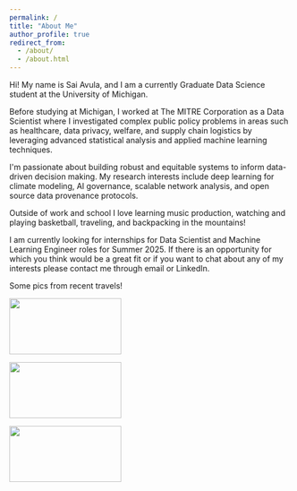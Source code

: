 ```yaml
---
permalink: /
title: "About Me"
author_profile: true
redirect_from: 
  - /about/
  - /about.html
---
```


<p> Hi! My name is Sai Avula, and I am a currently Graduate Data Science student at the University of Michigan. <p>

<p> Before studying at Michigan, I worked at The MITRE Corporation as a Data Scientist where I investigated complex public policy problems in areas
such as healthcare, data privacy, welfare, and supply chain logistics by leveraging advanced statistical analysis and applied machine learning techniques. <p>

<p> I'm passionate about building robust and equitable systems to inform data-driven decision making. My research interests include deep learning 
for climate modeling, AI governance, scalable network analysis, and open source data provenance protocols. <p>

<p> Outside of work and school I love learning music production, watching and playing basketball, traveling, and backpacking in the mountains! <p>

<p> I am currently looking for internships for Data Scientist and Machine Learning Engineer roles for Summer 2025. If there is an opportunity for which you think 
would be a great fit or if you want to chat about any of my interests please contact me through email or LinkedIn. <p>

<p> Some pics from recent travels! <p>


<img src="images/salk.png" width="200" height="100">

<p><p>

<img src="images/salk.png" width="200" height="100">

<p><p>

<img src="images/salk.png" width="200" height="100">

<p><p>













